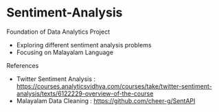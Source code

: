 # Sentiment-Analysis

Foundation of Data Analytics Project<br>
- Exploring different sentiment analysis problems
- Focusing on Malayalam Language


References <br>
- Twitter Sentiment Analysis : https://courses.analyticsvidhya.com/courses/take/twitter-sentiment-analysis/texts/6122229-overview-of-the-course 
- Malayalam Data Cleaning : https://github.com/cheer-g/SentAPI
